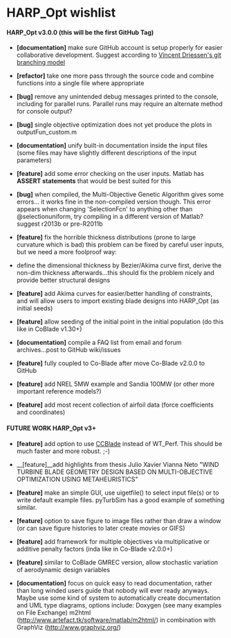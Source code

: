 # HARP_Opt wishlist #

#### HARP_Opt v3.0.0 (this will be the first GitHub Tag) ####

* __[documentation]__ make sure GitHub account is setup properly for easier collaborative development. Suggest according to [Vincent Driessen's git branching model](http://nvie.com/posts/a-successful-git-branching-model/)

* __[refactor]__ take one more pass through the source code and combine functions into a single file where appropriate

* __[bug]__ remove any unintended debug messages printed to the console, including for parallel runs. Parallel runs may require an alternate method for console output?

* __[bug]__ single objective optimization does not yet produce the plots in outputFun_custom.m

* __[documentation]__ unify built-in documentation inside the input files (some files may have slightly different descriptions of the input parameters)

* __[feature]__ add some error checking on the user inputs.  Matlab has __ASSERT statements__ that would be best suited for this

* __[bug]__ when compiled, the Multi-Objective Genetic Algorithm gives some errors...
	it works fine in the non-compiled version though.  This error appears when
	changing 'SelectionFcn' to anything other than @selectionuniform, try compiling in a different version of Matlab? suggest r2013b or pre-R2011b

* __[feature]__ fix the horrible thickness distributions (prone to large curvature which is bad)
this problem can be fixed by careful user inputs, but we need a more foolproof way:
 * define the dimensional thickness by Bezier/Akima curve first, derive the non-dim thickness afterwards...this should fix the problem nicely and provide better structural designs

* __[feature]__ add Akima curves for easier/better handling of constraints, and will allow users to import existing blade designs into HARP_Opt (as initial seeds)

* __[feature]__ allow seeding of the initial point in the initial population (do this like in CoBlade v1.30+)

* __[documentation]__ compile a FAQ list from email and forum archives...post to GitHub wiki/issues

* __[feature]__ fully coupled to Co-Blade after move Co-Blade v2.0.0 to GitHub	

* __[feature]__ add NREL 5MW example and Sandia 100MW (or other more important reference models?)

* __[feature]__ add most recent collection of airfoil data (force coefficients and coordinates)

#### **FUTURE WORK HARP_Opt v3+** ####

* __[feature]__ add option to use [CCBlade](https://github.com/NREL-WISDEM/CCBlade) instead of WT_Perf.  This should be much faster and more robust. ;-)

* __[feature]__add highlights from thesis Julio Xavier Vianna Neto "WIND TURBINE BLADE GEOMETRY DESIGN BASED ON MULTI-OBJECTIVE OPTIMIZATION USING METAHEURISTICS"

* __[feature]__ make an simple GUI, use uigetfile() to select input file(s) or to write default example files.  pyTurbSim has a good example of something similar.

* __[feature]__ option to save figure to image files rather than draw a window (or can save figure histories to later create movies or GIFS)

* __[feature]__ add framework for multiple objectives via multiplicative or additive penalty factors (inda like in Co-Blade v2.0.0+)

* __[feature]__ similar to CoBlade GMREC version, allow stochastic variation of aerodynamic design variables

* __[documentation]__ focus on quick easy to read documentation, rather than long winded users guide that nobody will ever ready anyways.  Maybe use some kind of system to automatically create documentation and UML type diagrams, options include:
    Doxygen (see many examples on File Exchange)
    m2html (http://www.artefact.tk/software/matlab/m2html/) in combination with GraphViz (http://www.graphviz.org/)